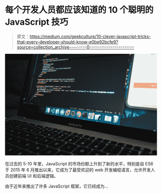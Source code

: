 # 每个开发人员都应该知道的 10 个聪明的 JavaScript 技巧

> 原文：<https://medium.com/geekculture/10-clever-javascript-tricks-that-every-developer-should-know-e0be92bcfe9?source=collection_archive---------0----------------------->

![](img/b38291d9e26a51101bbf6931d4881f42.png)

在过去的 5-10 年里，JavaScript 的市场份额上升到了新的水平，特别是自 ES6 于 2015 年 6 月推出以来，它成为了最受欢迎的 web 开发编程语言，允许开发人员创建前端 UI 和后端逻辑。

由于近年来推出了许多 JavaScript 框架，它已经成为…